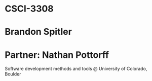 # CSCI-3308
# Brandon Spitler
# Partner: Nathan Pottorff
Software development methods and tools @ University of Colorado, Boulder

